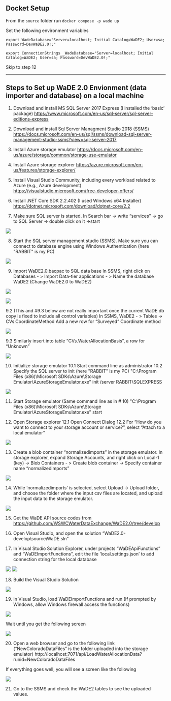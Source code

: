 ## Docket Setup

From the `source` folder run `docker compose -p wade up`

Set the following environment variables

`export WadeDatabase="Server=localhost; Initial Catalog=WaDE2; User=sa; Password=DevWaDE2.0!;"`

`export ConnectionStrings__WadeDatabase="Server=localhost; Initial Catalog=WaDE2; User=sa; Password=DevWaDE2.0!;"`

Skip to step 12

---

## Steps to Set up WaDE 2.0 Envionment (data importer and database) on a local machine

1. Download and install MS SQL Server 2017 Express
   (I installed the ‘basic’ package)
   https://www.microsoft.com/en-us/sql-server/sql-server-editions-express

2. Download and install Sql Server Managment Studio 2018 (SSMS)
   https://docs.microsoft.com/en-us/sql/ssms/download-sql-server-management-studio-ssms?view=sql-server-2017

3. Install Azure storage emulator
   https://docs.microsoft.com/en-us/azure/storage/common/storage-use-emulator

4. Install Azure storage explorer
   https://azure.microsoft.com/en-us/features/storage-explorer/

5. Install Visual Studio Community, including every workload related to Azure (e.g., Azure development)
   https://visualstudio.microsoft.com/free-developer-offers/

6. Install .NET Core SDK 2.2.402 (I used Windows x64 Installer)
   https://dotnet.microsoft.com/download/dotnet-core/2.2

7. Make sure SQL server is started.
   In Search bar -> write “services” -> go to SQL Server -> double click on it ->start

![](Images/sqlservices_start.png)

8. Start the SQL server management studio (SSMS).
   Make sure you can connect to database engine using Windows Authentication (here "RABBIT" is my PC)

![](Images/ssms.png)

9. Import WaDE2.0.bacpac to SQL data base
   In SSMS, right click on Databases - > Import Data-tier applications - >
   Name the database WaDE2 (Change WaDE2.0 to WaDE2)

![](Images/importBacpac1.png)

![](Images/importBacpac2.png)

9.2 (This and #9.3 below are not really important once the current WaDE db copy is fixed to include all control variables)
In SSMS, WaDE2 - > Tables -> CVs.CoordinateMethod
Add a new row for “Surveyed” Coordinate method

![](Images/sitesAddSurveyed.png)

9.3 Similarly insert into table “CVs.WaterAllocationBasis”, a row for “Unknown”

![](Images/allocationBasisUnknown.png)

10. Initialize storage emulator
    10.1 Start command line as administrator
    10.2 Specify the SQL server to init (here "RABBIT" is my PC)
    "C:\Program Files (x86)\Microsoft SDKs\Azure\Storage Emulator\AzureStorageEmulator.exe" init /server RABBIT\SQLEXPRESS

![](Images/stemulatorInit.png)

11. Start Storage emulator (Same command line as in # 10)
    "C:\Program Files (x86)\Microsoft SDKs\Azure\Storage Emulator\AzureStorageEmulator.exe" start

12. Open Storage explorer
    12.1 Open Connect Dialog
    12.2 For “How do you want to connect to your storage account or service?”, select “Attach to a local emulator”

![](Images/storageEmulatorCon.png)

13. Create a blob container “normalizedimports” in the storage emulator.
    In storage explorer, expand Storage Accounts, and right click on Local-1 (key) -> Blob Containers - > Create blob container ->
    Specify container name “normalizedimports”

![](Images/blobCont.png)

14. While ‘normalizedimports’ is selected, select Upload -> Upload folder, and choose the folder where the input csv files are located, and upload the input data to the storage emulator.

![](Images/uplodaFolder.png)

15. Get the WaDE API source codes from https://github.com/WSWCWaterDataExchange/WaDE2.0/tree/develop

16. Open Visual Studio, and open the solution “WaDE2.0-develop\source\WaDE.sln"

17. In Visual Studio Solution Explorer, under projects “WaDEApiFunctions” and “WaDEImportFunctions”, edit the file ‘local.settings.json’ to add connection string for the local database

![](Images/conString.png)
![](Images/conString2.png)

18. Build the Visual Studio Solution

![](Images/build.png)

19. In Visual Studio, load WaDEImportFunctions and run
    (If prompted by Windows, allow Windows firewall access the functions)

![](Images/run.png)

Wait until you get the following screen

![](Images/run2.png)

20. Open a web browser and go to the following link (“NewColoradoDataFiles” is the folder uploaded into the storage emulator)
    http://localhost:7071/api/LoadWaterAllocationData?runid=NewColoradoDataFiles

If everything goes well, you will see a screen like the following

![](Images/successScreen.png)

21. Go to the SSMS and check the WaDE2 tables to see the uploaded values.
